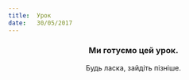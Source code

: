 ```yaml
---
title:  Урок
date:   30/05/2017
---
```


### <center>Ми готуємо цей урок.</center>
<center>Будь ласка, зайдіть пізніше.</center>